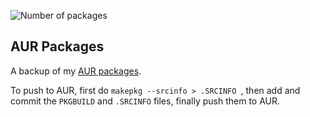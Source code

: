 ![Number of packages](https://img.shields.io/github/directory-file-count/SinTan1729/aur-packages?label=number%20of%20packages&type=dir)
## AUR Packages

A backup of my [AUR packages](https://aur.archlinux.org/packages?K=Sintan&SeB=m).

To push to AUR, first do `makepkg --srcinfo > .SRCINFO `, then add and commit the
`PKGBUILD` and `.SRCINFO` files, finally push them to AUR.